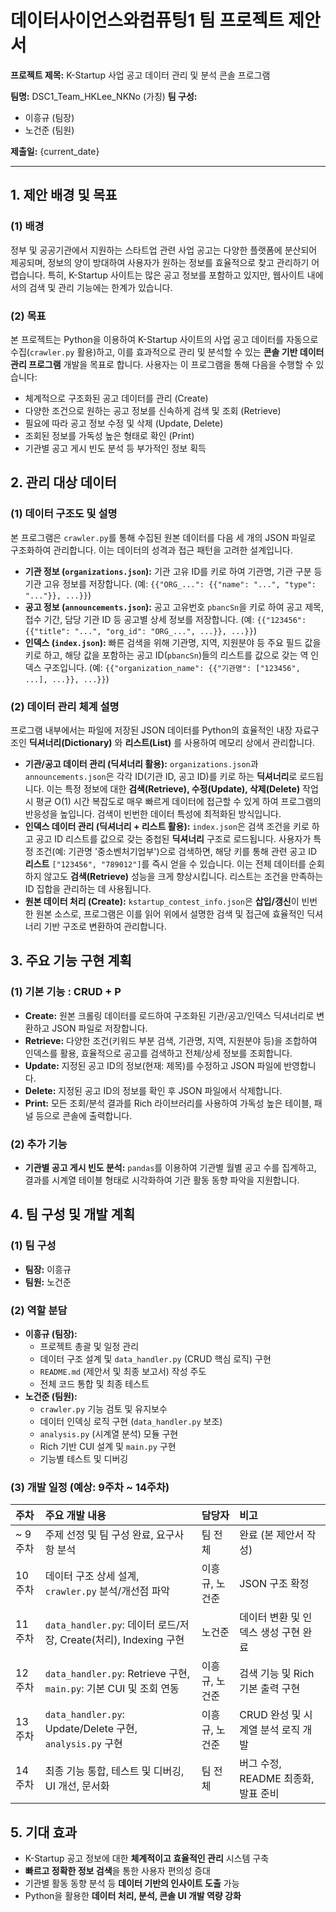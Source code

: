 # 데이터사이언스와컴퓨팅1 팀 프로젝트 제안서

**프로젝트 제목:** K-Startup 사업 공고 데이터 관리 및 분석 콘솔 프로그램

**팀명:** DSC1_Team_HKLee_NKNo (가칭)
**팀 구성:**
-   이흥규 (팀장)
-   노건준 (팀원)

**제출일:** {current_date}

---

## 1. 제안 배경 및 목표

### (1) 배경
정부 및 공공기관에서 지원하는 스타트업 관련 사업 공고는 다양한 플랫폼에 분산되어 제공되며, 정보의 양이 방대하여 사용자가 원하는 정보를 효율적으로 찾고 관리하기 어렵습니다. 특히, K-Startup 사이트는 많은 공고 정보를 포함하고 있지만, 웹사이트 내에서의 검색 및 관리 기능에는 한계가 있습니다.

### (2) 목표
본 프로젝트는 Python을 이용하여 K-Startup 사이트의 사업 공고 데이터를 자동으로 수집(`crawler.py` 활용)하고, 이를 효과적으로 관리 및 분석할 수 있는 **콘솔 기반 데이터 관리 프로그램** 개발을 목표로 합니다. 사용자는 이 프로그램을 통해 다음을 수행할 수 있습니다:
-   체계적으로 구조화된 공고 데이터를 관리 (Create)
-   다양한 조건으로 원하는 공고 정보를 신속하게 검색 및 조회 (Retrieve)
-   필요에 따라 공고 정보 수정 및 삭제 (Update, Delete)
-   조회된 정보를 가독성 높은 형태로 확인 (Print)
-   기관별 공고 게시 빈도 분석 등 부가적인 정보 획득

## 2. 관리 대상 데이터

### (1) 데이터 구조도 및 설명
본 프로그램은 `crawler.py`를 통해 수집된 원본 데이터를 다음 세 개의 JSON 파일로 구조화하여 관리합니다. 이는 데이터의 성격과 접근 패턴을 고려한 설계입니다.

-   **기관 정보 (`organizations.json`):** 기관 고유 ID를 키로 하여 기관명, 기관 구분 등 기관 고유 정보를 저장합니다. (예: `{{"ORG_...": {{"name": "...", "type": "..."}}, ...}}`)
-   **공고 정보 (`announcements.json`):** 공고 고유번호 `pbancSn`을 키로 하여 공고 제목, 접수 기간, 담당 기관 ID 등 공고별 상세 정보를 저장합니다. (예: `{{"123456": {{"title": "...", "org_id": "ORG_...", ...}}, ...}}`)
-   **인덱스 (`index.json`):** 빠른 검색을 위해 기관명, 지역, 지원분야 등 주요 필드 값을 키로 하고, 해당 값을 포함하는 공고 ID(`pbancSn`)들의 리스트를 값으로 갖는 역 인덱스 구조입니다. (예: `{{"organization_name": {{"기관명": ["123456", ...], ...}}, ...}}`)

### (2) 데이터 관리 체계 설명
프로그램 내부에서는 파일에 저장된 JSON 데이터를 Python의 효율적인 내장 자료구조인 **딕셔너리(Dictionary)** 와 **리스트(List)** 를 사용하여 메모리 상에서 관리합니다.

-   **기관/공고 데이터 관리 (딕셔너리 활용):** `organizations.json`과 `announcements.json`은 각각 ID(기관 ID, 공고 ID)를 키로 하는 **딕셔너리**로 로드됩니다. 이는 특정 정보에 대한 **검색(Retrieve), 수정(Update), 삭제(Delete)** 작업 시 평균 O(1) 시간 복잡도로 매우 빠르게 데이터에 접근할 수 있게 하여 프로그램의 반응성을 높입니다. 검색이 빈번한 데이터 특성에 최적화된 방식입니다.
-   **인덱스 데이터 관리 (딕셔너리 + 리스트 활용):** `index.json`은 검색 조건을 키로 하고 공고 ID 리스트를 값으로 갖는 중첩된 **딕셔너리** 구조로 로드됩니다. 사용자가 특정 조건(예: 기관명 '중소벤처기업부')으로 검색하면, 해당 키를 통해 관련 공고 ID **리스트** `["123456", "789012"]`를 즉시 얻을 수 있습니다. 이는 전체 데이터를 순회하지 않고도 **검색(Retrieve)** 성능을 크게 향상시킵니다. 리스트는 조건을 만족하는 ID 집합을 관리하는 데 사용됩니다.
-   **원본 데이터 처리 (Create):** `kstartup_contest_info.json`은 **삽입/갱신**이 빈번한 원본 소스로, 프로그램은 이를 읽어 위에서 설명한 검색 및 접근에 효율적인 딕셔너리 기반 구조로 변환하여 관리합니다.

## 3. 주요 기능 구현 계획

### (1) 기본 기능 : CRUD + P
-   **Create:** 원본 크롤링 데이터를 로드하여 구조화된 기관/공고/인덱스 딕셔너리로 변환하고 JSON 파일로 저장합니다.
-   **Retrieve:** 다양한 조건(키워드 부분 검색, 기관명, 지역, 지원분야 등)을 조합하여 인덱스를 활용, 효율적으로 공고를 검색하고 전체/상세 정보를 조회합니다.
-   **Update:** 지정된 공고 ID의 정보(현재: 제목)를 수정하고 JSON 파일에 반영합니다.
-   **Delete:** 지정된 공고 ID의 정보를 확인 후 JSON 파일에서 삭제합니다.
-   **Print:** 모든 조회/분석 결과를 Rich 라이브러리를 사용하여 가독성 높은 테이블, 패널 등으로 콘솔에 출력합니다.

### (2) 추가 기능
-   **기관별 공고 게시 빈도 분석:** `pandas`를 이용하여 기관별 월별 공고 수를 집계하고, 결과를 시계열 테이블 형태로 시각화하여 기관 활동 동향 파악을 지원합니다.

## 4. 팀 구성 및 개발 계획

### (1) 팀 구성
-   **팀장:** 이흥규
-   **팀원:** 노건준

### (2) 역할 분담
-   **이흥규 (팀장):**
    -   프로젝트 총괄 및 일정 관리
    -   데이터 구조 설계 및 `data_handler.py` (CRUD 핵심 로직) 구현
    -   `README.md` (제안서 및 최종 보고서) 작성 주도
    -   전체 코드 통합 및 최종 테스트
-   **노건준 (팀원):**
    -   `crawler.py` 기능 검토 및 유지보수
    -   데이터 인덱싱 로직 구현 (`data_handler.py` 보조)
    -   `analysis.py` (시계열 분석) 모듈 구현
    -   Rich 기반 CUI 설계 및 `main.py` 구현
    -   기능별 테스트 및 디버깅

### (3) 개발 일정 (예상: 9주차 ~ 14주차)

| 주차     | 주요 개발 내용                                  | 담당자        | 비고                                   |
| :------- | :---------------------------------------------- | :------------ | :------------------------------------- |
| ~ 9주차  | 주제 선정 및 팀 구성 완료, 요구사항 분석         | 팀 전체       | 완료 (본 제안서 작성)                  |
| 10주차   | 데이터 구조 상세 설계, `crawler.py` 분석/개선점 파악 | 이흥규, 노건준 | JSON 구조 확정                         |
| 11주차   | `data_handler.py`: 데이터 로드/저장, Create(처리), Indexing 구현 | 노건준        | 데이터 변환 및 인덱스 생성 구현 완료   |
| 12주차   | `data_handler.py`: Retrieve 구현, `main.py`: 기본 CUI 및 조회 연동 | 이흥규, 노건준 | 검색 기능 및 Rich 기본 출력 구현       |
| 13주차   | `data_handler.py`: Update/Delete 구현, `analysis.py` 구현 | 이흥규, 노건준 | CRUD 완성 및 시계열 분석 로직 개발     |
| 14주차   | 최종 기능 통합, 테스트 및 디버깅, UI 개선, 문서화 | 팀 전체       | 버그 수정, README 최종화, 발표 준비   |

## 5. 기대 효과

-   K-Startup 공고 정보에 대한 **체계적이고 효율적인 관리** 시스템 구축
-   **빠르고 정확한 정보 검색**을 통한 사용자 편의성 증대
-   기관별 활동 동향 분석 등 **데이터 기반의 인사이트 도출** 가능
-   Python을 활용한 **데이터 처리, 분석, 콘솔 UI 개발 역량 강화**